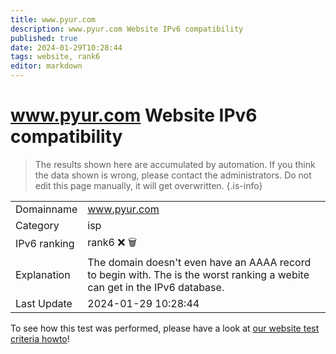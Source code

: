 ```yaml
---
title: www.pyur.com
description: www.pyur.com Website IPv6 compatibility
published: true
date: 2024-01-29T10:28:44
tags: website, rank6
editor: markdown
---
```


# www.pyur.com Website IPv6 compatibility

> The results shown here are accumulated by automation. If you think the data shown is wrong, please contact the administrators. 
> Do not edit this page manually, it will get overwritten.
{.is-info}


|   |   |
| - | - |
| Domainname | www.pyur.com
| Category | isp |
| IPv6 ranking | rank6 :x: :wastebasket: |
| Explanation | The domain doesn't even have an AAAA record to begin with. The is the worst ranking a webite can get in the IPv6 database. |
| Last Update | 2024-01-29 10:28:44 |

To see how this test was performed, please have a look at [our website test criteria howto](/howto/testcriteria/website)!

